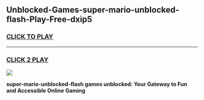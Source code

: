 
## Unblocked-Games-super-mario-unblocked-flash-Play-Free-dxip5
<h3>
<a href="https://premium76.site?title=super-mario-unblocked-flash&ref=23A">CLICK TO PLAY</a></h3>
<hr>

<h3>
<a href="https://premium76.site?title=super-mario-unblocked-flash&ref=23A">CLICK 2 PLAY</a>
  
</h3>

<a href="https://premium76.site?title=super-mario-unblocked-flash&ref=23A"><img src="https://clearcache.store/games.png"></a>


**super-mario-unblocked-flash games unblocked: Your Gateway to Fun and Accessible Online Gaming**
